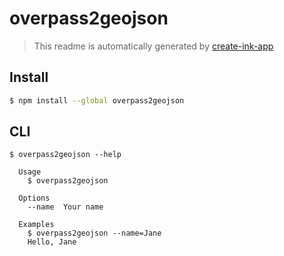 # overpass2geojson

> This readme is automatically generated by [create-ink-app](https://github.com/vadimdemedes/create-ink-app)

## Install

```bash
$ npm install --global overpass2geojson
```

## CLI

```
$ overpass2geojson --help

  Usage
    $ overpass2geojson

  Options
    --name  Your name

  Examples
    $ overpass2geojson --name=Jane
    Hello, Jane
```
